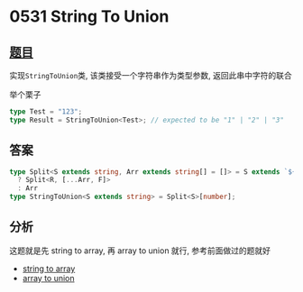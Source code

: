# 0531 String To Union

## [题目](https://github.com/type-challenges/type-challenges/blob/master/questions/531-medium-string-to-union/README.md)

实现`StringToUnion`类, 该类接受一个字符串作为类型参数, 返回此串中字符的联合

举个栗子

```ts
type Test = "123";
type Result = StringToUnion<Test>; // expected to be "1" | "2" | "3"
```

## 答案

```ts
type Split<S extends string, Arr extends string[] = []> = S extends `${infer F}${infer R}`
  ? Split<R, [...Arr, F]>
  : Arr
type StringToUnion<S extends string> = Split<S>[number];
```

## 分析

这题就是先 string to array, 再 array to union 就行, 参考前面做过的题就好

- [string to array](../0298-LengthOfString-medium/)
- [array to union](../0011-TupleToObject-easy/)
